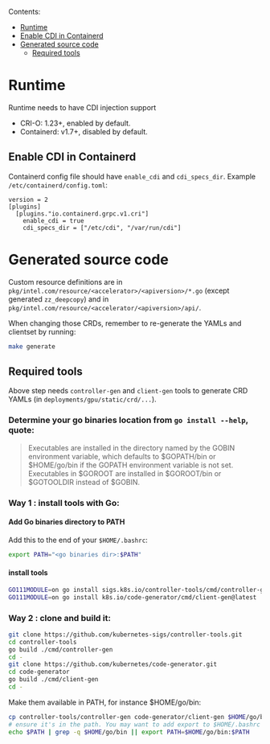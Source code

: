 Contents:
* [Runtime](#runtime)
* [Enable CDI in Containerd](#enable-cdi-in-containerd)
* [Generated source code](#generated-source-code)
  * [Required tools](#required-tools)


# Runtime

Runtime needs to have CDI injection support

- CRI-O: 1.23+, enabled by default.
- Containerd: v1.7+, disabled by default.

## Enable CDI in Containerd

Containerd config file should have `enable_cdi` and `cdi_specs_dir`. Example `/etc/containerd/config.toml`:
```
version = 2
[plugins]
  [plugins."io.containerd.grpc.v1.cri"]
    enable_cdi = true
    cdi_specs_dir = ["/etc/cdi", "/var/run/cdi"]
```

# Generated source code

Custom resource definitions are in `pkg/intel.com/resource/<accelerator>/<apiversion>/*.go`
(except generated `zz_deepcopy`) and in `pkg/intel.com/resource/<accelerator/<apiversion>/api/`.

When changing those CRDs, remember to re-generate the YAMLs and clientset by running:
```bash
make generate
```

## Required tools

Above step needs `controller-gen` and `client-gen` tools to generate CRD YAMLs (in `deployments/gpu/static/crd/...`).

### Determine your go binaries location from `go install --help`, quote:
> Executables are installed in the directory named by the GOBIN environment
> variable, which defaults to $GOPATH/bin or $HOME/go/bin if the GOPATH
> environment variable is not set. Executables in $GOROOT
> are installed in $GOROOT/bin or $GOTOOLDIR instead of $GOBIN.

### Way 1 : install tools with Go:

#### Add Go binaries directory to PATH
Add this to the end of your `$HOME/.bashrc`:
```bash
export PATH="<go binaries dir>:$PATH"
```

#### install tools
```bash
GO111MODULE=on go install sigs.k8s.io/controller-tools/cmd/controller-gen@latest
GO111MODULE=on go install k8s.io/code-generator/cmd/client-gen@latest
```

### Way 2 : clone and build it:
```bash
git clone https://github.com/kubernetes-sigs/controller-tools.git
cd controller-tools
go build ./cmd/controller-gen
cd -
git clone https://github.com/kubernetes/code-generator.git
cd code-generator
go build ./cmd/client-gen
cd -
```

Make them available in PATH, for instance $HOME/go/bin:
```bash
cp controller-tools/controller-gen code-generator/client-gen $HOME/go/bin
# ensure it's in the path. You may want to add export to $HOME/.bashrc
echo $PATH | grep -q $HOME/go/bin || export PATH=$HOME/go/bin:$PATH
```

